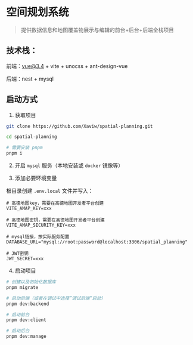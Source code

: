 # 空间规划系统

> 提供数据信息和地图覆盖物展示与编辑的前台+后台+后端全栈项目

## 技术栈：

前端：vue@3.4 + vite + unocss + ant-design-vue

后端：nest + mysql

## 启动方式

1. 获取项目

```sh
git clone https://github.com/Xaviw/spatial-planning.git

cd spatial-planning

# 需要安装 pnpm
pnpm i
```

2. 开启 `mysql` 服务（本地安装或 `docker` 镜像等）

3. 添加必要环境变量

根目录创建 `.env.local` 文件并写入：

```
# 高德地图key，需要在高德地图开发者平台创建
VITE_AMAP_KEY=xxx

# 高德地图密钥，需要在高德地图开发者平台创建
VITE_AMAP_SECURITY_KEY=xxx

# mysql链接，按实际服务配置
DATABASE_URL="mysql://root:password@localhost:3306/spatial_planning"

# JWT密钥
JWT_SECRET=xxx
```

4. 启动项目

```sh
# 创建以及初始化数据库
pnpm migrate

# 启动后端（或者在调试中选择”调试后端“启动）
pnpm dev:backend

# 启动前台
pnpm dev:client

# 启动后台
pnpm dev:manage
```
